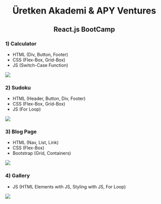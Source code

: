 <h1 align="center">Üretken Akademi & APY Ventures </h1>
<h2 align="center">React.js BootCamp</h2>

<h3>1) Calculator </h5>
<ul>
  <li>HTML (Div, Button, Footer)</li>
  <li>CSS (Flex-Box, Grid-Box)</li>
  <li>JS (Switch-Case Function)</li>
</ul>

<img align="center" src="https://raw.githubusercontent.com/thenesern/uretken-akademi-react/master/assets/hesapMakinesi.png"/>

<h3>2) Sudoku </h5>
<ul>
  <li>HTML (Header, Button, Div, Footer)</li>
  <li>CSS (Flex-Box, Grid-Box)</li>
  <li>JS (For Loop)</li>
</ul>

<img align="center" src="https://raw.githubusercontent.com/thenesern/uretken-akademi-react/master/assets/sudoku.png"/>

<h3>3) Blog Page </h5>
<ul>
  <li>HTML (Nav, List, Link)</li>
  <li>CSS (Flex-Box)</li>
  <li>Bootstrap (Grid, Containers)</li>
</ul>

<img align="center" src="https://raw.githubusercontent.com/thenesern/uretken-akademi-react/master/assets/blog.png"/>

<h3>4) Gallery </h5>
<ul>
  <li>JS (HTML Elements with JS, Styling with JS, For Loop)</li>
</ul>

<img align="center" src="https://raw.githubusercontent.com/thenesern/uretken-akademi-react/master/assets/galeri.png"/>
